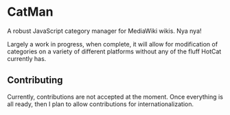 # CatMan
A robust JavaScript category manager for MediaWiki wikis.  Nya nya!

Largely a work in progress, when complete, it will allow for modification of categories on a variety of different platforms without any of the fluff HotCat currently has.

## Contributing

Currently, contributions are not accepted at the moment.  Once everything is all ready, then I plan to allow contributions for internationalization.